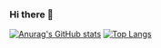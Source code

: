 ### Hi there 👋
[![Anurag's GitHub stats](https://github-readme-stats.vercel.app/api?username=AmirHosseinMissMe&theme=calm&hide=prs&count_private=true&show_icons=true&include_all_commits=true)](https://github.com/anuraghazra/github-readme-stats) 
[![Top Langs](https://github-readme-stats.vercel.app/api/top-langs/?username=AmirHosseinMissMe&layout=compact&langs_count=9&hide=css,html,jupyter%20notebook,tex&theme=calm)](https://github.com/anuraghazra/github-readme-stats)
